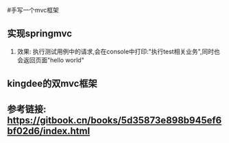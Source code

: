 #手写一个mvc框架
## 实现springmvc
1. 效果: 执行测试用例中的请求,会在console中打印:"执行test相关业务",同时也会返回页面"hello world"
## kingdee的双mvc框架



## 参考链接: https://gitbook.cn/books/5d35873e898b945ef6bf02d6/index.html